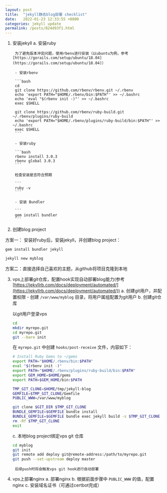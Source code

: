```yaml
---
layout: post
title:  "jekyll静态blog部署 checklist"
date:   2022-01-23 12:33:55 +0800
categories: jekyll update
permalink: /posts/824d93f1.html
---
```

1. 安装jekyll
    a. 安装ruby
        
        为了避免版本冲突问题，使用rbenv进行安装（以ubuntu为例，参考[https://gorails.com/setup/ubuntu/18.04](https://gorails.com/setup/ubuntu/18.04)）
        
        - 安装rbenv
        
        ```bash
        cd
        git clone https://github.com/rbenv/rbenv.git ~/.rbenv
        echo 'export PATH="$HOME/.rbenv/bin:$PATH"' >> ~/.bashrc
        echo 'eval "$(rbenv init -)"' >> ~/.bashrc
        exec $SHELL
        
        git clone https://github.com/rbenv/ruby-build.git ~/.rbenv/plugins/ruby-build
        echo 'export PATH="$HOME/.rbenv/plugins/ruby-build/bin:$PATH"' >> ~/.bashrc
        exec $SHELL
        ```
        
        - 安装ruby
        
        ```bash
        rbenv install 3.0.3
        rbenv global 3.0.3
        ```
        
        检查安装是否符合预期
        
        ```
        ruby -v
        ```
        
        - 安装 Bundler
        
        ```
        gem install bundler
        ```
        
2. 创建blog project

  方案一： 安装好ruby后，安装jekyll，并创建blog project：

```bash
gem install bundler jekyll

jekyll new myblog
```

  方案二：直接选择自己喜欢的主题，从github将项目克隆到本地


3. vps上部署git仓库，配置hook实现自动部署blog能力(参考[https://jekyllrb.com/docs/deployment/automated/](https://jekyllrb.com/docs/deployment/automated/))
    a. 创建git用户，并配置权限
        - 创建 `/var/www/myblog` 目录，将用户属组配置为git用户
    b. 创建git仓库
    
    以git用户登录vps
    
    ```bash
    cd
    mkdir myrepo.git
    cd myrepo.git
    git --bare init
    ```
    
    在 `myrepo.git` 中创建 `hooks/post-receive` 文件，内容如下：
    
    ```bash
    # Install Ruby Gems to ~/gems
    export PATH="$HOME/.rbenv/bin:$PATH"
    eval "$(rbenv init -)"
    export PATH="$HOME/.rbenv/plugins/ruby-build/bin:$PATH"
    export GEM_HOME=$HOME/gems
    export PATH=$GEM_HOME/bin:$PATH
    
    TMP_GIT_CLONE=$HOME/tmp/jekyll-blog
    GEMFILE=$TMP_GIT_CLONE/Gemfile
    PUBLIC_WWW=/var/www/myblog
    
    git clone $GIT_DIR $TMP_GIT_CLONE
    BUNDLE_GEMFILE=$GEMFILE bundle install
    BUNDLE_GEMFILE=$GEMFILE bundle exec jekyll build -s $TMP_GIT_CLONE -d $PUBLIC_WWW
    rm -Rf $TMP_GIT_CLONE
    exit 
    ```
    
    c. 本地blog project绑定vps git 仓库
    
    ```bash
    cd myblog
    git init
    git remote add deploy git@remote-address:/path/to/myrepo.git
    git push --set-upstream deploy master
    ```
    
        后续push时将会触发vps git hook进行自动部署
    

        

4. vps上部署nginx
    a. 部署nginx
    b. 根据前面步骤中 `PUBLIC_WWW` 的值，配置nginx 
    c. 安装域名证书（可通过certbot完成）
